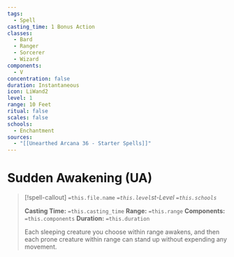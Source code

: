 ```yaml
---
tags:
  - Spell
casting_time: 1 Bonus Action
classes:
  - Bard
  - Ranger
  - Sorcerer
  - Wizard
components:
  - V
concentration: false
duration: Instantaneous
icon: LiWand2
level: 1
range: 10 Feet
ritual: false
scales: false
schools:
  - Enchantment
sources:
  - "[[Unearthed Arcana 36 - Starter Spells]]"
---
```


# Sudden Awakening (UA)

>[!spell-callout] `=this.file.name`
>*`=this.level`st-Level `=this.schools`*
>
>**Casting Time:** `=this.casting_time`
>**Range:** `=this.range`
>**Components:** `=this.components`
>**Duration:** `=this.duration`
>
>Each sleeping creature you choose within range awakens, and then each prone creature within range can stand up without expending any movement.
>
>
